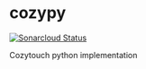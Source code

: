 # cozypy
[![Sonarcloud Status](https://sonarcloud.io/api/project_badges/measure?project=biker91620_cozypy&metric=alert_status)](https://sonarcloud.io/dashboard?id=biker91620_cozypy)

Cozytouch python implementation
